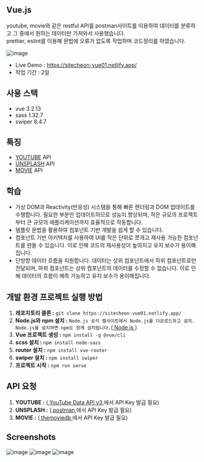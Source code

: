 ## Vue.js

youtube, movie와 같은 restful API를 postman사이트를 이용하여 데이터를 분류하고 그 중에서 원하는 데이터만 가져와서 사용했습니다.<br>
prettier, eslint를 이용해 문법에 오류가 없도록 작업하며 코드정리를 하였습니다.

![image](https://github.com/seolhee313/site2023-vue01/assets/125417882/8a961c73-70f1-408f-b5bd-bd54bc47b287)

- Live Demo : https://sitecheon-vue01.netlify.app/
- 작업 기간 : 2일

## 사용 스택

- vue 3.2.13
- sass 1.32.7
- swiper 8.4.7

## 특징

- [YOUTUBE](https://console.cloud.google.com/apis/) API
- [UNSPLASH](https://www.postman.com/downloads/) API
- [MOVIE](https://www.themoviedb.org/?language=ko) API

## 학습

- 가상 DOM과 Reactivity(반응성) 시스템을 통해 빠른 렌더링과 DOM 업데이트를 수행합니다. 필요한 부분만 업데이트하므로 성능이 향상되며, 작은 규모의 프로젝트부터 큰 규모의 애플리케이션까지 효율적으로 작동합니다.
- 템플릿 문법을 활용하여 컴포넌트 기반 개발을 쉽게 할 수 있습니다.
- 컴포넌트 기반 아키텍처를 사용하여 UI를 작은 단위로 쪼개고 재사용 가능한 컴포넌트를 만들 수 있습니다. 이로 인해 코드의 재사용성이 높아지고 유지 보수가 용이해집니다.
- 단방향 데이터 흐름을 지원합니다. 데이터는 상위 컴포넌트에서 하위 컴포넌트로만 전달되며, 하위 컴포넌트는 상위 컴포넌트의 데이터를 수정할 수 없습니다. 이로 인해 데이터의 흐름이 예측 가능하고 유지 보수가 용이해집니다.

## 개발 환경 프로젝트 실행 방법

1. **레포지토리 클론 :** `git clone https://sitecheon-vue01.netlify.app/`
2. **Node.js와 npm 설치 :** `Node.js 공식 웹사이트에서 Node.js를 다운로드하고 설치. Node.js를 설치하면 npm도 함께 설치됩니다.`([ Node.js ](https://nodejs.org))
3. **Vue 프로젝트 생성 :** `npm install -g @vue/cli`
4. **scss 설치 :** `npm install node-sass`
5. **router 설치 :** `npm install vue-router`
6. **swiper 설치 :** `npm install swiper`
7. **프로젝트 시작 :** `npm run serve`

## API 요청

1. **YOUTUBE :** ([ YouTube Data API v3 ](https://console.cloud.google.com/apis/)에서 API Key 발급 필요)
1. **UNSPLASH :** ([ postman ](https://www.postman.com/downloads/)에서 API Key 발급 필요)
1. **MOVIE :** ([ themoviedb ](https://www.themoviedb.org/?language=ko)에서 API Key 발급 필요)

## Screenshots

![image](https://github.com/seolhee313/site2023-react01/assets/125417882/925a3aeb-51f4-4131-8a37-8296b62817b7)
![image](https://github.com/seolhee313/site2023-react01/assets/125417882/cfd14920-6c5d-45f6-9252-4c5533a2d76d)
![image](https://github.com/seolhee313/site2023-react01/assets/125417882/1cc35930-2eda-462e-a3cc-ca0b17f06b64)
